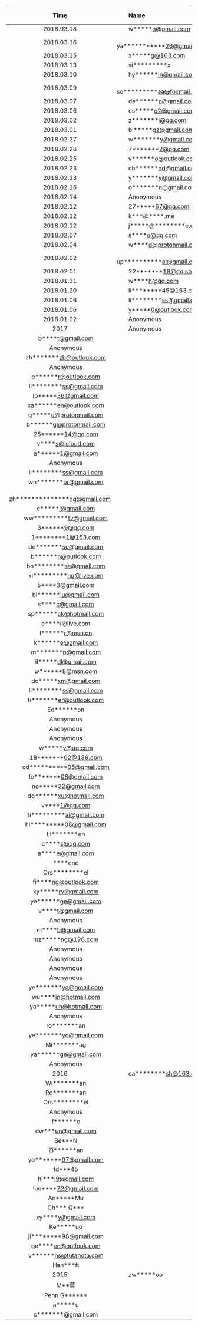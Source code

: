 Time       |　　Name                         |　Amount   |Note
:---------:|:-------------------------------|--------:|-----
2018.03.18 |　　w\*\*\*\*\*n@gmail.com         | $5   |
2018.03.16 |　　ya\*\*\*\*\*\*\*\*\*\*\*26@gmail.com | $2   |
2018.03.15 |　　x\*\*\*\*\*g@163.com           | $25   |
2018.03.13 |　　si\*\*\*\*\*\*\*\*\*x          | $30   |
2018.03.10 |　　hy\*\*\*\*\*\*in@gmail.com     | $5   |
2018.03.09 |　　so\*\*\*\*\*\*\*\*\*aa@foxmail.com | $5   |
2018.03.07 |　　de\*\*\*\*\*\*p@gmail.com      | $10   |
2018.03.06 |　　cs\*\*\*\*\*o2@gmail.com       | $25   |
2018.03.02 |　　z\*\*\*\*\*\*\*i@qq.com        | $5   |
2018.03.01 |　　bl\*\*\*\*\*gz@gmail.com       | $25   |
2018.02.27 |　　w\*\*\*\*\*\*\*y@gmail.com     | $5   |
2018.02.26 |　　7\*\*\*\*\*\*\*2@qq.com        | $5   |
2018.02.25 |　　v\*\*\*\*\*\*o@outlook.com     | $25   |
2018.02.23 |　　ch\*\*\*\*\*\*nd@gmail.com     | $5   |
2018.02.23 |　　y\*\*\*\*\*\*\*y@gmail.com     | $30   |
2018.02.16 |　　o\*\*\*\*\*\*\*n@gmail.com     | $10   |
2018.02.14 |　　Anonymous                      | $5   |
2018.02.12 |　　27\*\*\*\*\*67@qq.com          | $10   |
2018.02.12 |　　k\*\*\*@\*\*\*\*.me            | $5   |
2018.02.12 |　　j\*\*\*\*\*@\*\*\*\*\*\*\*\*e.com | $25   |
2018.02.07 |　　s\*\*\*\*o@qq.com              | $5   |
2018.02.04 |　　w\*\*\*\*d@protonmail.ch       | $25   |
2018.02.02 |　　up\*\*\*\*\*\*\*\*\*\*al@gmail.com | $10   |
2018.02.01 |　　22\*\*\*\*\*\*\*18@qq.com      | $5    |
2018.01.31 |　　w\*\*\*\*h@qq.com              | $15   |
2018.01.20 |　　li\*\*\*\*\*\*\*\*45@163.com   | $5    |
2018.01.06 |　　li\*\*\*\*\*\*\*\*ss@gmail.com | $10   |
2018.01.06 |　　y\*\*\*\*\*0@outlook.com       | $1    |
2018.01.02 |　　Anonymous                      | $25   |
2017 |　　Anonymous                      | |
 |　　b\*\*\*\*t@gmail.com           | |
 |　　Anonymous                      | |
 |　　zh\*\*\*\*\*\*\*zb@outlook.com | |
 |　　Anonymous                      | |
 |　　o\*\*\*\*\*\*r@outlook.com     | |
 |　　li\*\*\*\*\*\*\*\*ss@gmail.com | |
 |　　lp\*\*\*\*\*36@gmail.com       | |
 |　　xa\*\*\*\*\*\*en@outlook.com   | |
 |　　g\*\*\*\*\*u@protonmail.com    | |
 |　　b\*\*\*\*\*\*g@protonmail.com  | |
 |　　25\*\*\*\*\*\*14@qq.com        | |
 |　　v\*\*\*\*s@icloud.com          | |
 |　　a\*\*\*\*\*\*1@gmail.com       | |
 |　　Anonymous                      | |
 |　　li\*\*\*\*\*\*\*\*ss@gmail.com | |
 |　　wn\*\*\*\*\*\*\*or@gmail.com | |
 |　　zh\*\*\*\*\*\*\*\*\*\*\*\*\*\*ng@gmail.com | |
 |　　c\*\*\*\*\*l@gmail.com           | |
 |　　ww\*\*\*\*\*\*\*\*\*tv@gmail.com | |
 |　　3\*\*\*\*\*\*9@qq.com            | |
 |　　1\*\*\*\*\*\*\*\*1@163.com       | |
 |　　de\*\*\*\*\*\*\*su@gmail.com     | |
 |　　b\*\*\*\*\*\*n@outlook.com       | |
 |　　bo\*\*\*\*\*\*\*\*se@gmail.com   | |
 |　　xi\*\*\*\*\*\*\*\*\*ng@live.com  | |
 |　　5\*\*\*\*3@gmail.com         | |
 |　　bl\*\*\*\*\*\*iu@gmail.com   | |
 |　　s\*\*\*\*c@gmail.com         | |
 |　　sp\*\*\*\*\*\*ck@hotmail.com | |
 |　　c\*\*\*\*i@live.com          | |
 |　　l\*\*\*\*\*\*r@msn.cn        | |
 |　　k\*\*\*\*\*\*e@gmail.com     | |
 |　　m\*\*\*\*\*\*\*p@gmail.com   | |
 |　　il\*\*\*\*\*dl@gmail.com     | |
 |　　w\*\*\*\*\*\*8@msn.com       | |
 |　　do\*\*\*\*\*xm@gmail.com     | |
 |　　li\*\*\*\*\*\*\*\*ss@gmail.com | |
 |　　ti\*\*\*\*\*\*\*er@outlook.com | |
 |　　Ed\*\*\*\*\*\*on             | |
 |　　Anonymous                    | |
 |　　Anonymous                    | |
 |　　Anonymous                    | |
 |　　w\*\*\*\*\*y@qq.com          | |
 |　　18\*\*\*\*\*\*\*02@139.com   | |
 |　　cd\*\*\*\*\*\*\*\*\*\*05@gmail.com | |
 |　　le\*\*\*\*\*\*\*08@gmail.com | |
 |　　no\*\*\*\*\*32@gmail.com     | |
 |　　do\*\*\*\*\*\*xu@hotmail.com | |
 |　　v\*\*\*\*1@qq.com            | |
 |　　fi\*\*\*\*\*\*\*\*\*ai@gmail.com | |
 |　　hi\*\*\*\*\*\*\*\*\*08@gmail.com | |
 |　　Li\*\*\*\*\*\*\*en           | |
 |　　c\*\*\*\*s@qq.com            | |
 |　　a\*\*\*\*e@gmail.com         | |
 |　　\*\*\*\*ond                  | |
 |　　Ors\*\*\*\*\*\*\*\*el        | |
 |　　fi\*\*\*\*ng@outlook.com     | |
 |　　xy\*\*\*\*\*ry@gmail.com     | |
 |　　ya\*\*\*\*\*\*ge@gmail.com   | |
 |　　v\*\*\*\*t@gmail.com         | |
 |　　Anonymous                    | |
 |　　m\*\*\*\*b@gmail.com         | |
 |　　mz\*\*\*\*\*ng@126.com       | |
 |　　Anonymous                    | |
 |　　Anonymous                    | |
 |　　Anonymous                    | |
 |　　Anonymous                    | |
 |　　ye\*\*\*\*\*\*\*yo@gmail.com | |
 |　　wu\*\*\*\*in@hotmail.com     | |
 |　　ya\*\*\*\*\*un@hotmail.com   | |
 |　　Anonymous                    | |
 |　　ro\*\*\*\*\*\*\*an           | |
 |　　ye\*\*\*\*\*\*\*yo@gmail.com | |
 |　　Mi\*\*\*\*\*\*\*ag           | |
 |　　ya\*\*\*\*\*\*ge@gmail.com   | |
 |　　Anonymous                    | |
2016 |　　ca\*\*\*\*\*\*\*\*sh@163.com | |
 |　　Wi\*\*\*\*\*\*\*an           | |
 |　　Ro\*\*\*\*\*\*\*an           | |
 |　　Ors\*\*\*\*\*\*\*\*el        | |
 |　　Anonymous                    | |
 |　　f\*\*\*\*\*\*e               | |
 |　　dw\*\*\*un@gmail.com         | |
 |　　Be\*\*\*N                    | |
 |　　Zi\*\*\*\*\*\*an             | |
 |　　yo\*\*\*\*\*\*\*97@gmail.com | |
 |　　fd\*\*\*45                   | |
 |　　hi\*\*\*i9@gmail.com         | |
 |　　luo\*\*\*\*72@gmail.com      | |
 |　　An\*\*\*\*\*Mu               | |
 |　　Ch\*\*\* Q\*\*\*             | |
 |　　xy\*\*\*\*y@gmail.com         ||
 |　　Ke\*\*\*\*\*uo                ||
 |　　ji\*\*\*\*\*\*\*\*98@gmail.com||
 |　　ge\*\*\*\*en@outlook.com     | |
 |　　v\*\*\*\*\*\*ns@tutanota.com |  |
 |　　Han\*\*\*ft                  |  |
2015 |　　zw\*\*\*\*\*oo           |　|
 |　　M\*\*莫                      |　 |
 |　　Penn G\*\*\*\*\*\*           |　 |
 |　　a\*\*\*\*\*u                 |　 |
 |　　s\*\*\*\*\*\*\*@gmail.com    |　 |
